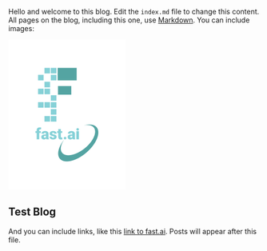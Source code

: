 Hello and welcome to this blog. Edit the `index.md` file to change this content. All pages on the blog, including this one, use [Markdown](https://guides.github.com/features/mastering-markdown/). You can include images:

![Image of fast.ai logo](images/logo.png)

## Test Blog

And you can include links, like this [link to fast.ai](https://www.fast.ai). Posts will appear after this file. 
